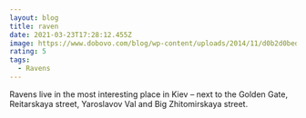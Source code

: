 ```yaml
---
layout: blog
title: raven
date: 2021-03-23T17:28:12.455Z
image: https://www.dobovo.com/blog/wp-content/uploads/2014/11/d0b2d0bed180d0bed0bdd18b.jpg
rating: 5
tags:
  - Ravens
---
```



Ravens live in the most interesting place in Kiev – next to the Golden Gate, Reitarskaya street, Yaroslavov Val and Big Zhitomirskaya street.